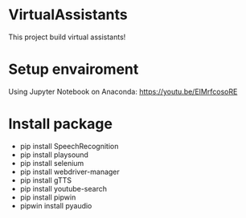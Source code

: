 # VirtualAssistants
  This project build virtual assistants!

# Setup envairoment
  Using Jupyter Notebook on Anaconda: https://youtu.be/EIMrfcosoRE
# Install package
  - pip install SpeechRecognition
  - pip install playsound
  - pip install selenium
  - pip install webdriver-manager
  - pip install gTTS
  - pip install youtube-search
  - pip install pipwin
  - pipwin install pyaudio
